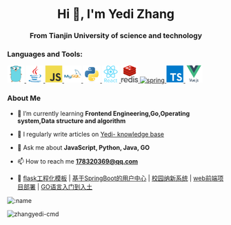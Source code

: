 <h1 align="center">Hi 👋, I'm Yedi Zhang</h1>

<h3 align="center">From Tianjin University of science and technology</h3>

<h3 align="left">Languages and Tools:</h3>
<p align="left"> <a href="https://golang.org" target="_blank" rel="noreferrer"> <img src="https://raw.githubusercontent.com/devicons/devicon/master/icons/go/go-original.svg" alt="go" width="40" height="40"/> </a> <a href="https://www.java.com" target="_blank" rel="noreferrer"> <img src="https://raw.githubusercontent.com/devicons/devicon/master/icons/java/java-original.svg" alt="java" width="40" height="40"/> </a> <a href="https://developer.mozilla.org/en-US/docs/Web/JavaScript" target="_blank" rel="noreferrer"> <img src="https://raw.githubusercontent.com/devicons/devicon/master/icons/javascript/javascript-original.svg" alt="javascript" width="40" height="40"/> </a> <a href="https://www.mysql.com/" target="_blank" rel="noreferrer"> <img src="https://raw.githubusercontent.com/devicons/devicon/master/icons/mysql/mysql-original-wordmark.svg" alt="mysql" width="40" height="40"/> </a> <a href="https://www.python.org" target="_blank" rel="noreferrer"> <img src="https://raw.githubusercontent.com/devicons/devicon/master/icons/python/python-original.svg" alt="python" width="40" height="40"/> </a> <a href="https://reactjs.org/" target="_blank" rel="noreferrer"> <img src="https://raw.githubusercontent.com/devicons/devicon/master/icons/react/react-original-wordmark.svg" alt="react" width="40" height="40"/> </a> <a href="https://redis.io" target="_blank" rel="noreferrer"> <img src="https://raw.githubusercontent.com/devicons/devicon/master/icons/redis/redis-original-wordmark.svg" alt="redis" width="40" height="40"/> </a> <a href="https://spring.io/" target="_blank" rel="noreferrer"> <img src="https://www.vectorlogo.zone/logos/springio/springio-icon.svg" alt="spring" width="40" height="40"/> </a> <a href="https://www.typescriptlang.org/" target="_blank" rel="noreferrer"> <img src="https://raw.githubusercontent.com/devicons/devicon/master/icons/typescript/typescript-original.svg" alt="typescript" width="40" height="40"/> </a> <a href="https://vuejs.org/" target="_blank" rel="noreferrer"> <img src="https://raw.githubusercontent.com/devicons/devicon/master/icons/vuejs/vuejs-original-wordmark.svg" alt="vuejs" width="40" height="40"/> </a> </p>


### About Me

- 🌱 I’m currently learning **Frontend Engineering,Go,Operating system,Data structure and algorithm**

- 📝 I regularly write articles on [Yedi- knowledge base](http://49.232.14.242/blog/)

- 💬 Ask me about **JavaScript, Python, Java, GO**

- 📫 How to reach me **178320369@qq.com**

- 💎 [flask工程化模板](https://github.com/ZhangYedi-cmd/flaskApi) | [基于SpringBoot的用户中心](https://github.com/ZhangYedi-cmd/user-center) | [校园纳新系统](https://github.com/ZhangYedi-cmd/imaker-website) | [web前端项目部署](https://github.com/ZhangYedi-cmd/web-deploy)  | [GO语言入门到入土](https://github.com/ZhangYedi-cmd/Go-Study)  
 

![:name](https://count.getloli.com/get/@:ZhangYedi-cmd)  

 

<p><img align="left" src="https://github-readme-stats.vercel.app/api/top-langs?username=zhangyedi-cmd&show_icons=true&locale=en&layout=compact" alt="zhangyedi-cmd" /></p>



